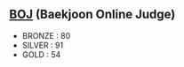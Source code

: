 [BOJ](https://www.acmicpc.net/) (Baekjoon Online Judge)
-----------------
- BRONZE : 80
- SILVER : 91
- GOLD : 54
